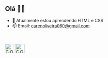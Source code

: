 ## Olá 👋😊


- 🌱 Atualmente estou aprendendo HTML e CSS
- 📫 Email: carenoliveira060@gmail.com
##

<!-- <div>
  <a href="https://github.com/CarenOliv">
  <img height=180cm src="https://github-readme-stats.vercel.app/api?username=CarenOliv&show_icons=true&theme=radical&include_all_commits=true&count_private=true"/>
  <img height=180cm src="https://github-readme-stats.vercel.app/api/top-langs/?username=CarenOliv&layout=compact&langs_count=16&theme=radical"/>
</div>
 -->

<div styles="display: inline_block"><br>
  <img align="center" alt="C.Oliv-HTML" height="30" src="https://cdn.jsdelivr.net/gh/devicons/devicon/icons/html5/html5-original.svg" />
  <img align="center" alt="C.Oliv-HTML" height="30" src="https://cdn.jsdelivr.net/gh/devicons/devicon/icons/css3/css3-original.svg" />          
</div>

##
  
<div>
  <!--Porcentual das lingiagens usadas>
  <!--<img src="https://github-readme-stats.vercel.app/api/top-langs/?username=CarenOliv&compact_layout=true"/>-->
</div>
  
<div>
 <!--<img src="https://github-readme-stats.vercel.app/api/pin/?username=CarenOliv&repo=NOME_DO_REPOSITÓRIO_QUE_DESEJA_SER_MOSTRADO"/>-->  
</div>
